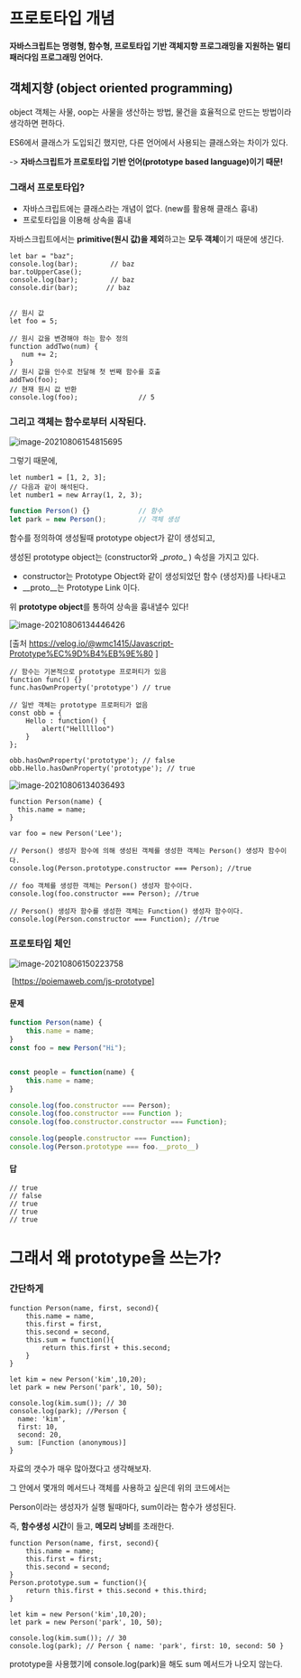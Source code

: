 

# 프로토타입 개념



#### 자바스크립트는 명령형, 함수형, 프로토타입 기반 객체지향 프로그래밍을 지원하는 멀티 패러다임 프로그래밍 언어다.





## 객체지향 (object oriented programming)

object 객체는 사물, oop는 사물을 생산하는 방법, 물건을 효율적으로 만드는 방법이라 생각하면 편하다.







ES6에서 클래스가 도입되긴 했지만, 다른 언어에서 사용되는 클래스와는 차이가 있다. 

-> **자바스크립트가 프로토타입 기반 언어(prototype based language)이기 때문!**





### 그래서 프로토타입?

- 자바스크립트에는 클래스라는 개념이 없다. (new를 활용해 클래스 흉내)
- 프로토타입을 이용해 상속을 흉내 



자바스크립트에서는 **primitive(원시 값)을 제외**하고는 **모두 객체**이기 때문에 생긴다.

```
let bar = "baz";
console.log(bar);        // baz
bar.toUpperCase();
console.log(bar);        // baz
console.dir(bar);		// baz


// 원시 값
let foo = 5;

// 원시 값을 변경해야 하는 함수 정의
function addTwo(num) {
   num += 2;
}
// 원시 값을 인수로 전달해 첫 번째 함수를 호출
addTwo(foo);
// 현재 원시 값 반환
console.log(foo);   			// 5

```



### **그리고 객체는 함수로부터 시작된다.**



![image-20210806154815695](C:\Users\nick0\AppData\Roaming\Typora\typora-user-images\image-20210806154815695.png)



그렇기 때문에, 

```
let number1 = [1, 2, 3];
// 다음과 같이 해석된다.
let number1 = new Array(1, 2, 3);
```





```js
function Person() {}			// 함수
let park = new Person();		// 객체 생성
```





함수를 정의하여 생성될때 prototype object가 같이 생성되고,

생성된 prototype object는 (constructor와 \__proto__  ) 속성을  가지고 있다.

- constructor는 Prototype Object와 같이 생성되었던 함수 (생성자)를 나타내고
- \__proto__는 Prototype Link 이다.





위 **prototype object**를 통하여 상속을 흉내낼수 있다!

![image-20210806134446426](C:\Users\nick0\AppData\Roaming\Typora\typora-user-images\image-20210806134446426.png)

[출처 https://velog.io/@wmc1415/Javascript-Prototype%EC%9D%B4%EB%9E%80 ]







```
// 함수는 기본적으로 prototype 프로퍼티가 있음
function func() {}
func.hasOwnProperty('prototype') // true

// 일반 객체는 prototype 프로퍼티가 없음
const obb = {
    Hello : function() {
        alert("Hellllloo")
    }
};

obb.hasOwnProperty('prototype'); // false
obb.Hello.hasOwnProperty('prototype'); // true
```





![image-20210806134036493](C:\Users\nick0\AppData\Roaming\Typora\typora-user-images\image-20210806134036493.png)





```
function Person(name) {
  this.name = name;
}

var foo = new Person('Lee');

// Person() 생성자 함수에 의해 생성된 객체를 생성한 객체는 Person() 생성자 함수이다.
console.log(Person.prototype.constructor === Person); //true

// foo 객체를 생성한 객체는 Person() 생성자 함수이다.
console.log(foo.constructor === Person); //true

// Person() 생성자 함수를 생성한 객체는 Function() 생성자 함수이다.
console.log(Person.constructor === Function); //true
```







### 프로토타입 체인



![image-20210806150223758](C:\Users\nick0\AppData\Roaming\Typora\typora-user-images\image-20210806150223758.png)

​																	[https://poiemaweb.com/js-prototype]



#### 문제



```js
function Person(name) {
	this.name = name;
}
const foo = new Person("Hi");


const people = function(name) {
	this.name = name;
}

console.log(foo.constructor === Person); 				
console.log(foo.constructor === Function ); 			
console.log(foo.constructor.constructor === Function);	

console.log(people.constructor === Function);
console.log(Person.prototype === foo.__proto__)  
```











#### 답



```
// true
// false
// true
// true
// true
```







# 그래서 왜 prototype을 쓰는가?



### 간단하게

```
function Person(name, first, second){
    this.name = name,
    this.first = first,
    this.second = second,
    this.sum = function(){
        return this.first + this.second;
    }
}

let kim = new Person('kim',10,20);
let park = new Person('park', 10, 50);

console.log(kim.sum()); // 30
console.log(park); //Person {
  name: 'kim',
  first: 10,
  second: 20,
  sum: [Function (anonymous)]
}

```

자료의 갯수가 매우 많아졌다고 생각해보자.

그 안에서 몇개의 메서드나 객체를 사용하고 싶은데 위의 코드에서는

 Person이라는 생성자가 실행 될때마다, sum이라는 함수가 생성된다. 

즉, **함수생성 시간**이 들고, **메모리 낭비**를 초래한다.



```
function Person(name, first, second){
    this.name = name;
    this.first = first;
    this.second = second;
}
Person.prototype.sum = function(){
    return this.first + this.second + this.third;
}

let kim = new Person('kim',10,20);
let park = new Person('park', 10, 50);

console.log(kim.sum()); // 30
console.log(park); // Person { name: 'park', first: 10, second: 50 }
```



prototype을 사용했기에 console.log(park)을 해도 sum 메서드가 나오지 않는다.



